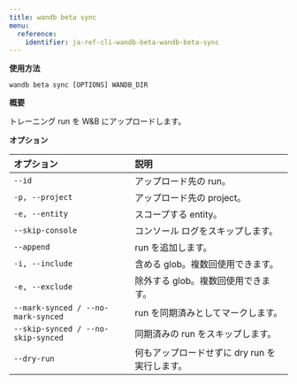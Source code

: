 ```yaml
---
title: wandb beta sync
menu:
  reference:
    identifier: ja-ref-cli-wandb-beta-wandb-beta-sync
---
```


**使用方法**

`wandb beta sync [OPTIONS] WANDB_DIR`

**概要**

トレーニング run を W&B にアップロードします。

**オプション**

| **オプション** | **説明** |
| :--- | :--- |
| `--id` | アップロード先の run。 |
| `-p, --project` | アップロード先の project。 |
| `-e, --entity` | スコープする entity。 |
| `--skip-console` | コンソール ログをスキップします。 |
| `--append` | run を追加します。 |
| `-i, --include` | 含める glob。複数回使用できます。 |
| `-e, --exclude` | 除外する glob。複数回使用できます。 |
| `--mark-synced / --no-mark-synced` | run を同期済みとしてマークします。 |
| `--skip-synced / --no-skip-synced` | 同期済みの run をスキップします。 |
| `--dry-run` | 何もアップロードせずに dry run を実行します。 |
